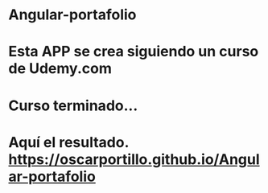# Angular-portafolio
# Esta APP se crea siguiendo un curso de Udemy.com

# Curso terminado...

# Aquí el resultado. https://oscarportillo.github.io/Angular-portafolio

